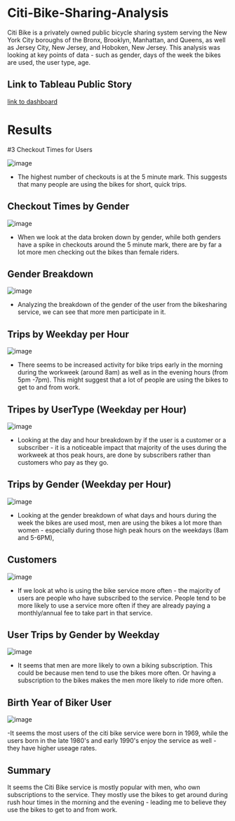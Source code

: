 # Citi-Bike-Sharing-Analysis

Citi Bike is a privately owned public bicycle sharing system serving the New York City boroughs of the Bronx, Brooklyn, Manhattan, and Queens, as well as Jersey City, New Jersey, and Hoboken, New Jersey. This analysis was looking at key points of data - such as gender, days of the week the bikes are used, the user type, age.

## Link to Tableau Public Story
[link to dashboard](https://public.tableau.com/app/profile/erin1584/viz/Citi_Bike_Sharing_Challenge/Story1?publish=yes)

# Results

#3 Checkout Times for Users

![image](https://github.com/eneubauer2022/Citi-Bike-Sharing-Analysis/blob/main/Images/checkout%20times%20for%20users.png)

- The highest number of checkouts is at the 5 minute mark. This suggests that many people are using the bikes for short, quick trips.

## Checkout Times by Gender

![image](https://github.com/eneubauer2022/Citi-Bike-Sharing-Analysis/blob/main/Images/checkout%20times%20for%20users%20by%20gender.png)

- When we look at the data broken down by gender, while both genders have a spike in checkouts around the 5 minute mark, there are by far a lot more men checking out the bikes than female riders. 

## Gender Breakdown

![image](https://github.com/eneubauer2022/Citi-Bike-Sharing-Analysis/blob/main/Images/gender%20breakdown.png)

- Analyzing the breakdown of the gender of the user from the bikesharing service, we can see that more men participate in it. 

## Trips by Weekday per Hour

![image](https://github.com/eneubauer2022/Citi-Bike-Sharing-Analysis/blob/main/Images/trips%20by%20weekday%20per%20hour.png)

- There seems to be increased activity for bike trips early in the morning during the workweek (around 8am) as well as in the evening hours (from 5pm -7pm). This might suggest that a lot of people are using the bikes to get to and from work. 

## Tripes by UserType (Weekday per Hour)

![image](https://github.com/eneubauer2022/Citi-Bike-Sharing-Analysis/blob/main/Images/trips%20by%20usertype%20(weekday%20per%20hour).png)

 - Looking at the day and hour breakdown by if the user is a customer or a subscriber - it is a noticeable impact that majority of the uses during the workweek at thos peak hours, are done by subscribers rather than customers who pay as they go. 

## Trips by Gender (Weekday per Hour)

![image](https://github.com/eneubauer2022/Citi-Bike-Sharing-Analysis/blob/main/Images/trips%20by%20weekday%20per%20hour%20by%20gender.png)

- Looking at the gender breakdown of what days and hours during the week the bikes are used most, men are using the bikes a lot more than women - especially during those high peak hours on the weekdays (8am and 5-6PM), 

## Customers

![image](https://github.com/eneubauer2022/Citi-Bike-Sharing-Analysis/blob/main/Images/customers.png)

- If we look at who is using the bike service more often - the majority of users are people who have subscribed to the service. People tend to be more likely to use a service more often if they are already paying a monthly/annual fee to take part in that service. 

## User Trips by Gender by Weekday

![image](https://github.com/eneubauer2022/Citi-Bike-Sharing-Analysis/blob/main/Images/user%20trips%20by%20gender%20by%20weekday.png)

- It seems that men are more likely to own a biking subscription. This could be because men tend to use the bikes more often. Or having a subscription to the bikes makes the men more likely to ride more often. 

## Birth Year of Biker User

![image](https://github.com/eneubauer2022/Citi-Bike-Sharing-Analysis/blob/main/Images/birthyear%20by%20bike%20user.png)

-It seems the most users of the citi bike service were born in 1969, while the users born in the late 1980's and early 1990's enjoy the service as well - they have higher useage rates. 

## Summary 

It seems the Citi Bike service is mostly popular with men, who own subscriptions to the service. They mostly use the bikes to get around during rush hour times in the morning and the evening - leading me to believe they use the bikes to get to and from work. 



